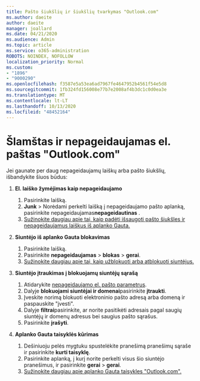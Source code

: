 ```yaml
---
title: Pašto šiukšlių ir šiukšlių tvarkymas "Outlook.com"
ms.author: daeite
author: daeite
manager: joallard
ms.date: 04/21/2020
ms.audience: Admin
ms.topic: article
ms.service: o365-administration
ROBOTS: NOINDEX, NOFOLLOW
localization_priority: Normal
ms.custom:
- "1896"
- "9000290"
ms.openlocfilehash: f3587e5a53ea6ad7967fe4647952b4561f54e5d8
ms.sourcegitcommit: 1fb324fd156008e77b7e2008af4b3dc1c0d0ea3e
ms.translationtype: MT
ms.contentlocale: lt-LT
ms.lasthandoff: 10/13/2020
ms.locfileid: "48452164"
---
```

# <a name="spam-and-junk-email-in-outlookcom"></a>Šlamštas ir nepageidaujamas el. paštas "Outlook.com"

Jei gaunate per daug nepageidaujamų laiškų arba pašto šiukšlių, išbandykite šiuos būdus:

1. **El. laiško žymėjimas kaip nepageidaujamo**
    1. Pasirinkite laišką.
    1. **Junk**  >  Norėdami perkelti laišką į nepageidaujamo pašto aplanką, pasirinkite nepageidaujamas**nepageidautinas** .
    1. [Sužinokite daugiau apie tai, kaip padėti išsaugoti pašto šiukšles ir nepageidaujamus laiškus iš aplanko Gauta.](https://support.office.com/article/a3ece97b-82f8-4a5e-9ac3-e92fa6427ae4?wt.mc_id=Office_Outlook_com_Alchemy)

1. **Siuntėjo iš aplanko Gauta blokavimas**
    1. Pasirinkite laišką.
    1. Pasirinkite **nepageidaujamas**  >  **blokas**  >  **gerai**.
    1. [Sužinokite daugiau apie tai, kaip užblokuoti arba atblokuoti siuntėjus.](https://support.office.com/article/afba1c94-77bb-4f50-8b85-057cf52f4d5e?wt.mc_id=Office_Outlook_com_Alchemy)

1. **Siuntėjo įtraukimas į blokuojamų siuntėjų sąrašą**
    1. Atidarykite [nepageidaujamo el. pašto parametrus](https://outlook.live.com/mail/options/mail/junkEmail/blockedSendersAndDomainsV2).
    1. Dalyje **blokuojami siuntėjai ir domenai**pasirinkite **įtraukti**.
    1. Įveskite norimą blokuoti elektroninio pašto adresą arba domeną ir paspauskite "įvesti".
    1. Dalyje **filtrai**pasirinkite, ar norite pasitikėti adresais pagal saugių siuntėjų ir domenų adresus bei saugius pašto sąrašus.
    1. Pasirinkite **įrašyti**.

1. **Aplanko Gauta taisyklės kūrimas**
    1. Dešiniuoju pelės mygtuku spustelėkite pranešimą pranešimų sąraše ir pasirinkite **kurti taisyklę**.
    1. Pasirinkite aplanką, į kurį norite perkelti visus šio siuntėjo pranešimus, ir pasirinkite **gerai**  >  **gerai**.
    1. [Sužinokite daugiau apie aplanko Gauta taisykles "Outlook.com".](https://support.office.com/article/4b094371-a5d7-49bd-8b1b-4e4896a7cc5d?wt.mc_id=Office_Outlook_com_Alchemy)
